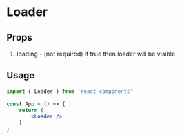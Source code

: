 # Loader

## Props
1. loading - (not required) if true then loader will be visible

## Usage

```jsx
import { Loader } from 'react-components'

const App = () => {
    return (
        <Loader />
    )
}
```